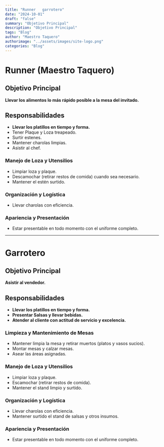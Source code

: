 ```yaml
---
title: "Runner   garrotero"
date: "2024-10-01"
draft: "false"
summary: "Objetivo Principal"
description: "Objetivo Principal"
tags: "Blog"
author: "Maestro Taquero"
authorimage: "../assets/images/site-logo.png"
categories: "Blog"
---
```

# Runner (Maestro Taquero)

## Objetivo Principal
**Llevar los alimentos lo más rápido posible a la mesa del invitado.**

## Responsabilidades

- **Llevar los platillos en tiempo y forma.**
- Tener Plaque y Loza treapeado.
- Surtir estenes.
- Mantener charolas limpias.
- Asistir al chef.

### Manejo de Loza y Utensilios
- Limpiar loza y plaque.
- Descamochar (retirar restos de comida) cuando sea necesario.
- Mantener el estén surtido.

### Organización y Logística
- Llevar charolas con eficiencia.

### Apariencia y Presentación
- Estar presentable en todo momento con el uniforme completo.

---

# Garrotero

## Objetivo Principal
**Asistir al vendedor.**

## Responsabilidades

- **Llevar los platillos en tiempo y forma.**
- **Presentar Salsas y llevar bebidas.**
- **Atender al cliente con actitud de servicio y excelencia.**

### Limpieza y Mantenimiento de Mesas
- Mantener limpia la mesa y retirar muertos (platos y vasos sucios).
- Montar mesas y calzar mesas.
- Asear las áreas asignadas.

### Manejo de Loza y Utensilios
- Limpiar loza y plaque.
- Escamochar (retirar restos de comida).
- Mantener el stand limpio y surtido.

### Organización y Logística
- Llevar charolas con eficiencia.
- Mantener surtido el stand de salsas y otros insumos.

### Apariencia y Presentación
- Estar presentable en todo momento con el uniforme completo.
